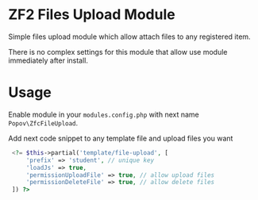 # ZF2 Files Upload Module

Simple files upload module which allow attach files to any registered item.

There is no complex settings for this module that allow use module immediately after install.
 
# Usage
Enable module in your `modules.config.php` with next name `Popov\ZfcFileUpload`.

Add next code snippet to any template file and upload files you want
```php
 <?= $this->partial('template/file-upload', [
     'prefix' => 'student', // unique key
     'loadJs' => true,
     'permissionUploadFile' => true, // allow upload files
     'permissionDeleteFile' => true, // allow delete files
 ]) ?>
 ```
